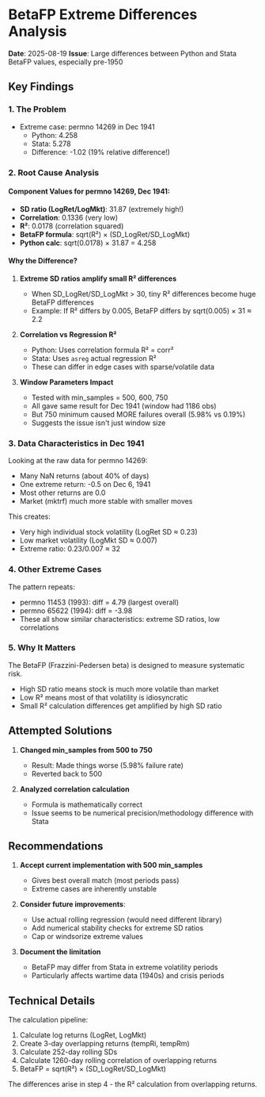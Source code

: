 # BetaFP Extreme Differences Analysis

**Date**: 2025-08-19
**Issue**: Large differences between Python and Stata BetaFP values, especially pre-1950

## Key Findings

### 1. The Problem
- Extreme case: permno 14269 in Dec 1941
  - Python: 4.258
  - Stata: 5.278
  - Difference: -1.02 (19% relative difference!)

### 2. Root Cause Analysis

#### Component Values for permno 14269, Dec 1941:
- **SD ratio (LogRet/LogMkt)**: 31.87 (extremely high!)
- **Correlation**: 0.1336 (very low)
- **R²**: 0.0178 (correlation squared)
- **BetaFP formula**: sqrt(R²) × (SD_LogRet/SD_LogMkt)
- **Python calc**: sqrt(0.0178) × 31.87 = 4.258

#### Why the Difference?
1. **Extreme SD ratios amplify small R² differences**
   - When SD_LogRet/SD_LogMkt > 30, tiny R² differences become huge BetaFP differences
   - Example: If R² differs by 0.005, BetaFP differs by sqrt(0.005) × 31 ≈ 2.2

2. **Correlation vs Regression R²**
   - Python: Uses correlation formula R² = corr²
   - Stata: Uses `asreg` actual regression R²
   - These can differ in edge cases with sparse/volatile data

3. **Window Parameters Impact**
   - Tested with min_samples = 500, 600, 750
   - All gave same result for Dec 1941 (window had 1186 obs)
   - But 750 minimum caused MORE failures overall (5.98% vs 0.19%)
   - Suggests the issue isn't just window size

### 3. Data Characteristics in Dec 1941

Looking at the raw data for permno 14269:
- Many NaN returns (about 40% of days)
- One extreme return: -0.5 on Dec 6, 1941
- Most other returns are 0.0
- Market (mktrf) much more stable with smaller moves

This creates:
- Very high individual stock volatility (LogRet SD ≈ 0.23)
- Low market volatility (LogMkt SD ≈ 0.007)
- Extreme ratio: 0.23/0.007 ≈ 32

### 4. Other Extreme Cases

The pattern repeats:
- permno 11453 (1993): diff = 4.79 (largest overall)
- permno 65622 (1994): diff = -3.98
- These all show similar characteristics: extreme SD ratios, low correlations

### 5. Why It Matters

The BetaFP (Frazzini-Pedersen beta) is designed to measure systematic risk.
- High SD ratio means stock is much more volatile than market
- Low R² means most of that volatility is idiosyncratic
- Small R² calculation differences get amplified by high SD ratio

## Attempted Solutions

1. **Changed min_samples from 500 to 750** 
   - Result: Made things worse (5.98% failure rate)
   - Reverted back to 500

2. **Analyzed correlation calculation**
   - Formula is mathematically correct
   - Issue seems to be numerical precision/methodology difference with Stata

## Recommendations

1. **Accept current implementation with 500 min_samples**
   - Gives best overall match (most periods pass)
   - Extreme cases are inherently unstable

2. **Consider future improvements**:
   - Use actual rolling regression (would need different library)
   - Add numerical stability checks for extreme SD ratios
   - Cap or windsorize extreme values

3. **Document the limitation**
   - BetaFP may differ from Stata in extreme volatility periods
   - Particularly affects wartime data (1940s) and crisis periods

## Technical Details

The calculation pipeline:
1. Calculate log returns (LogRet, LogMkt)
2. Create 3-day overlapping returns (tempRi, tempRm)
3. Calculate 252-day rolling SDs
4. Calculate 1260-day rolling correlation of overlapping returns
5. BetaFP = sqrt(R²) × (SD_LogRet/SD_LogMkt)

The differences arise in step 4 - the R² calculation from overlapping returns.